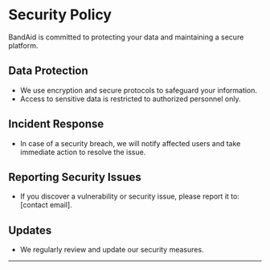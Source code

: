 # Security Policy

BandAid is committed to protecting your data and maintaining a secure platform.

## Data Protection
- We use encryption and secure protocols to safeguard your information.
- Access to sensitive data is restricted to authorized personnel only.

## Incident Response
- In case of a security breach, we will notify affected users and take immediate action to resolve the issue.

## Reporting Security Issues
- If you discover a vulnerability or security issue, please report it to: [contact email].

## Updates
- We regularly review and update our security measures.

---
